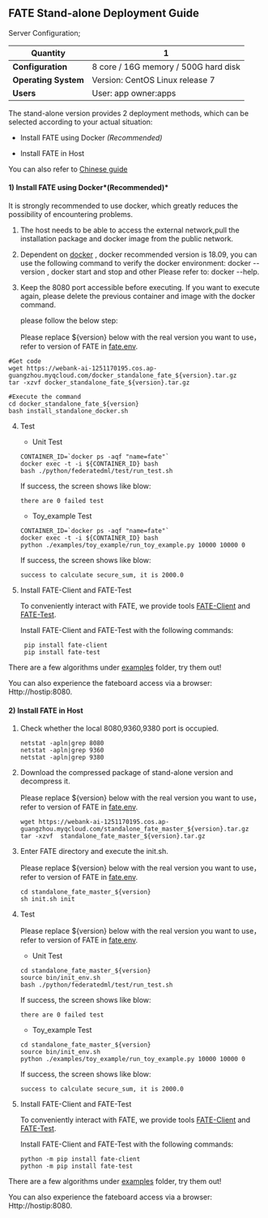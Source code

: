 ## ****FATE Stand-alone Deployment Guide****

Server Configuration;

| **Quantity**           |    1                                                  |
| ---------------------- | ----------------------------------------------------- |
| **Configuration**      | 8 core / 16G memory / 500G hard disk                  |
| **Operating System**   | Version: CentOS Linux release 7                       |
| **Users**              | User: app owner:apps                                  |

The stand-alone version provides 2 deployment methods, which can be selected according to your actual situation:

- Install FATE using Docker  *(Recommended)* 

- Install FATE  in Host 

You can also refer to [Chinese guide](doc/Fate-standalone_deployment_guide_zh.md) 


#### 1) Install FATE using Docker*(Recommended)* 

It is strongly recommended to use docker, which greatly reduces the possibility of encountering problems.

1. The host needs to be able to access the external network,pull the installation package and docker image from the public network.

2. Dependent on [docker](https://download.docker.com/linux/) , docker recommended version is 18.09, you can use the following command to verify the docker environment: docker --version , docker start and stop and other Please refer to: docker --help.

3. Keep the 8080 port accessible before executing. If you want to execute again, please delete the previous container and image with the docker command.

   please follow the below step:

    Please replace ${version} below with the real version you want to use， refer to version of FATE in [fate.env](../../fate.env).

```
#Get code
wget https://webank-ai-1251170195.cos.ap-guangzhou.myqcloud.com/docker_standalone_fate_${version}.tar.gz
tar -xzvf docker_standalone_fate_${version}.tar.gz

#Execute the command
cd docker_standalone_fate_${version}
bash install_standalone_docker.sh
```

4. Test

   - Unit Test

   ```
   CONTAINER_ID=`docker ps -aqf "name=fate"`
   docker exec -t -i ${CONTAINER_ID} bash
   bash ./python/federatedml/test/run_test.sh
   ```

   If success,  the screen shows like blow:

   ```
   there are 0 failed test
   ```

   - Toy_example Test

   ```
   CONTAINER_ID=`docker ps -aqf "name=fate"`
   docker exec -t -i ${CONTAINER_ID} bash
   python ./examples/toy_example/run_toy_example.py 10000 10000 0
   ```

   If success,  the screen shows like blow:

   ```
   success to calculate secure_sum, it is 2000.0
   ```

5. Install FATE-Client and FATE-Test

   To conveniently interact with FATE, we provide tools [FATE-Client](../../python/fate_client) and [FATE-Test](../../python/fate_test).

   Install FATE-Client and FATE-Test with the following commands:

   ```
    pip install fate-client
    pip install fate-test
   ```
   

There are a few algorithms under [examples](../../examples/dsl/v2) folder, try them out!

You can also experience the fateboard access via a browser:
Http://hostip:8080.



#### 2) Install FATE in Host

1. Check whether the local 8080,9360,9380 port is occupied.

   ```
   netstat -apln|grep 8080
   netstat -apln|grep 9360
   netstat -apln|grep 9380
   ```

2. Download the compressed package of stand-alone version and decompress it.

    Please replace ${version} below with the real version you want to use， refer to version of FATE in [fate.env](../../fate.env).
   ```   
   wget https://webank-ai-1251170195.cos.ap-guangzhou.myqcloud.com/standalone_fate_master_${version}.tar.gz
   tar -xzvf  standalone_fate_master_${version}.tar.gz
   ```

3. Enter FATE directory and execute the init.sh.

    Please replace ${version} below with the real version you want to use， refer to version of FATE in [fate.env](../../fate.env).

   ```   
   cd standalone_fate_master_${version}
   sh init.sh init
   ```

4. Test

    Please replace ${version} below with the real version you want to use， refer to version of FATE in [fate.env](../../fate.env).

   - Unit Test

   ```   
   cd standalone_fate_master_${version}
   source bin/init_env.sh
   bash ./python/federatedml/test/run_test.sh
   ```

   If success,  the screen shows like blow:

   ```
   there are 0 failed test
   ```

   - Toy_example Test

   ```   
   cd standalone_fate_master_${version}
   source bin/init_env.sh
   python ./examples/toy_example/run_toy_example.py 10000 10000 0
   ```

   If success,  the screen shows like blow:

   ```
   success to calculate secure_sum, it is 2000.0
   ```

5. Install FATE-Client and FATE-Test

   To conveniently interact with FATE, we provide tools [FATE-Client](../../python/fate_client) and [FATE-Test](../../python/fate_test).

   Install FATE-Client and FATE-Test with the following commands:

   ```
   python -m pip install fate-client
   python -m pip install fate-test
   ```


There are a few algorithms under [examples](../../examples/dsl/v2) folder, try them out!

You can also experience the fateboard access via a browser:
Http://hostip:8080.

